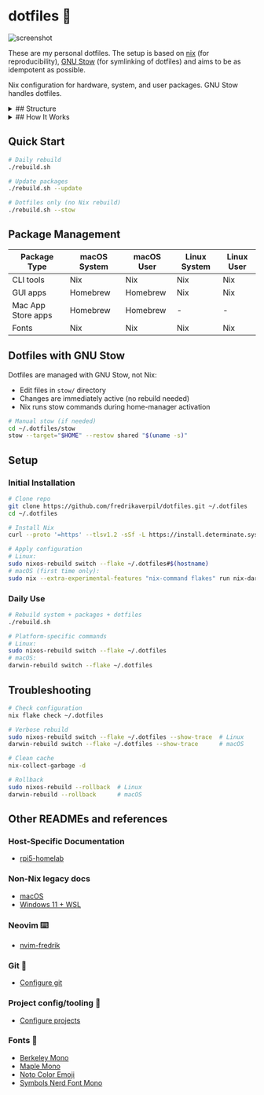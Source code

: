 # dotfiles 🍩

![screenshot](https://github.com/user-attachments/assets/ef833ca0-3d39-4a7c-94af-0f76afb96e6b)

These are my personal dotfiles. The setup is based on [nix](https://nixos.org)
(for reproducibility), [GNU Stow](https://www.gnu.org/software/stow/) (for
symlinking of dotfiles) and aims to be as idempotent as possible.

Nix configuration for hardware, system, and user packages. GNU Stow handles
dotfiles.

<details>
<summary>## Structure</summary>

```txt
nix/
├── hosts/           # Host-specific configurations
│   └── $host/       # Individual host directory
│       ├── configuration.nix    # System settings
│       ├── hardware.nix         # Hardware config (optional, for NixOS)
│       └── users/
│           └── $username.nix    # User config
├── lib/             # Helper functions
│   ├── default.nix    # Library entry point
│   └── helpers.nix    # mkDarwin, mkRpiNixos functions
└── shared/          # Shared configurations
    ├── users/
    │   └── default.nix        # Multi-user system
    ├── system/
    │   ├── common.nix         # Cross-platform system packages
    │   ├── darwin.nix         # macOS system config + Homebrew
    │   └── linux.nix          # Linux system config
    └── home/
        ├── common.nix         # Cross-platform user packages
        ├── darwin.nix         # macOS user config
        └── linux.nix          # Linux user config
```

</details>

<details>
<summary>## How It Works</summary>

The system uses helper functions in `lib/helpers.nix`:

- `mkDarwin`: Creates macOS configurations with nix-darwin + home-manager
- `mkRpiNixos`: Creates Raspberry Pi NixOS configurations

Each host imports shared modules:

- `shared/users/default.nix` - Multi-user configuration system
- `shared/system/` - Platform-specific system settings
- `shared/home/` - Platform-specific user settings

</details>

## Quick Start

```bash
# Daily rebuild
./rebuild.sh

# Update packages
./rebuild.sh --update

# Dotfiles only (no Nix rebuild)
./rebuild.sh --stow
```

## Package Management

| Package Type       | macOS System | macOS User | Linux System | Linux User |
| ------------------ | ------------ | ---------- | ------------ | ---------- |
| CLI tools          | Nix          | Nix        | Nix          | Nix        |
| GUI apps           | Homebrew     | Homebrew   | Nix          | Nix        |
| Mac App Store apps | Homebrew     | Homebrew   | -            | -          |
| Fonts              | Nix          | Nix        | Nix          | Nix        |

## Dotfiles with GNU Stow

Dotfiles are managed with GNU Stow, not Nix:

- Edit files in `stow/` directory
- Changes are immediately active (no rebuild needed)
- Nix runs stow commands during home-manager activation

```bash
# Manual stow (if needed)
cd ~/.dotfiles/stow
stow --target="$HOME" --restow shared "$(uname -s)"
```

## Setup

### Initial Installation

```bash
# Clone repo
git clone https://github.com/fredrikaverpil/dotfiles.git ~/.dotfiles
cd ~/.dotfiles

# Install Nix
curl --proto '=https' --tlsv1.2 -sSf -L https://install.determinate.systems/nix | sh -s -- install

# Apply configuration
# Linux:
sudo nixos-rebuild switch --flake ~/.dotfiles#$(hostname)
# macOS (first time only):
sudo nix --extra-experimental-features "nix-command flakes" run nix-darwin -- switch --flake ~/.dotfiles#$(hostname)
```

### Daily Use

```bash
# Rebuild system + packages + dotfiles
./rebuild.sh

# Platform-specific commands
# Linux:
sudo nixos-rebuild switch --flake ~/.dotfiles
# macOS:
darwin-rebuild switch --flake ~/.dotfiles
```

## Troubleshooting

```bash
# Check configuration
nix flake check ~/.dotfiles

# Verbose rebuild
sudo nixos-rebuild switch --flake ~/.dotfiles --show-trace  # Linux
darwin-rebuild switch --flake ~/.dotfiles --show-trace      # macOS

# Clean cache
nix-collect-garbage -d

# Rollback
sudo nixos-rebuild --rollback  # Linux
darwin-rebuild --rollback      # macOS
```

## Other READMEs and references

### Host-Specific Documentation

- [rpi5-homelab](nix/README_RPI5-HOMELAB.md)

### Non-Nix legacy docs

- [macOS](extras/darwin/README.md)
- [Windows 11 + WSL](extras/windows/README.md)

### Neovim ⌨️

- [nvim-fredrik](nvim-fredrik/README.md)

### Git 🐙

- [Configure git](extras/README_GIT.md)

### Project config/tooling 🧢

- [Configure projects](extras/README_PROJECT.md)

### Fonts 💯

- [Berkeley Mono](https://berkeleygraphics.com/typefaces/berkeley-mono)
- [Maple Mono](https://github.com/subframe7536/maple-font)
- [Noto Color Emoji](https://fonts.google.com/noto/specimen/Noto+Color+Emoji)
- [Symbols Nerd Font Mono](https://github.com/ryanoasis/nerd-fonts)
